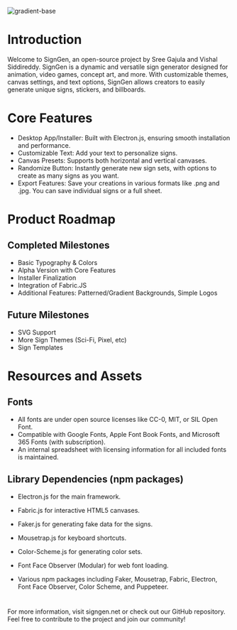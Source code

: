 ![gradient-base](https://github.com/vsiddireddy/Sign_Gen/assets/43098613/8220becb-8b4e-46e9-a804-0c72241657a7)

# Introduction

Welcome to SignGen, an open-source project by Sree Gajula and Vishal Siddireddy. SignGen is a dynamic and versatile sign generator designed for animation, video games, concept art, and more. With customizable themes, canvas settings, and text options, SignGen allows creators to easily generate unique signs, stickers, and billboards.

# Core Features
 - Desktop App/Installer: Built with Electron.js, ensuring smooth installation and performance.
 - Customizable Text: Add your text to personalize signs.
 - Canvas Presets: Supports both horizontal and vertical canvases.
 - Randomize Button: Instantly generate new sign sets, with options to create as many signs as you want.
 - Export Features: Save your creations in various formats like .png and .jpg. You can save individual signs or a full sheet.

# Product Roadmap

## Completed Milestones
 - Basic Typography & Colors
 - Alpha Version with Core Features
 - Installer Finalization
 - Integration of Fabric.JS
 - Additional Features: Patterned/Gradient Backgrounds, Simple Logos

## Future Milestones
 - SVG Support
 - More Sign Themes (Sci-Fi, Pixel, etc)
 - Sign Templates

# Resources and Assets

## Fonts
 - All fonts are under open source licenses like CC-0, MIT, or SIL Open Font.
 - Compatible with Google Fonts, Apple Font Book Fonts, and Microsoft 365 Fonts (with subscription).
 - An internal spreadsheet with licensing information for all included fonts is maintained.

## Library Dependencies (npm packages)
 - Electron.js for the main framework.
 - Fabric.js for interactive HTML5 canvases.
 - Faker.js for generating fake data for the signs.
 - Mousetrap.js for keyboard shortcuts.
 - Color-Scheme.js for generating color sets.
 - Font Face Observer (Modular) for web font loading.

 - Various npm packages including Faker, Mousetrap, Fabric, Electron, Font Face Observer, Color Scheme, and Puppeteer.

# 
For more information, visit signgen.net or check out our GitHub repository. Feel free to contribute to the project and join our community!
